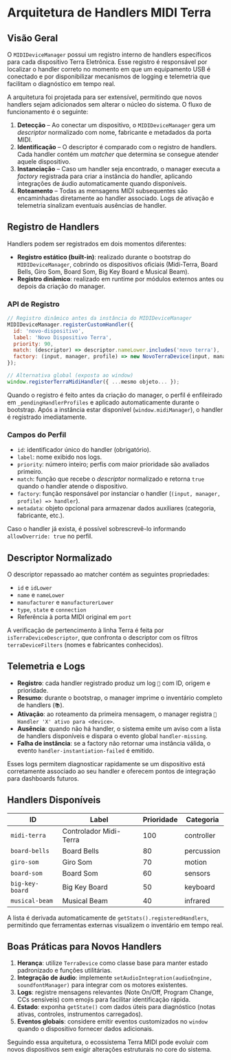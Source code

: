 # Arquitetura de Handlers MIDI Terra

## Visão Geral

O `MIDIDeviceManager` possui um registro interno de handlers específicos para cada dispositivo Terra Eletrônica. Esse registro é responsável por localizar o handler correto no momento em que um equipamento USB é conectado e por disponibilizar mecanismos de logging e telemetria que facilitam o diagnóstico em tempo real.

A arquitetura foi projetada para ser extensível, permitindo que novos handlers sejam adicionados sem alterar o núcleo do sistema. O fluxo de funcionamento é o seguinte:

1. **Detecção** – Ao conectar um dispositivo, o `MIDIDeviceManager` gera um *descriptor* normalizado com nome, fabricante e metadados da porta MIDI.
2. **Identificação** – O descriptor é comparado com o registro de handlers. Cada handler contém um *matcher* que determina se consegue atender aquele dispositivo.
3. **Instanciação** – Caso um handler seja encontrado, o manager executa a *factory* registrada para criar a instância do handler, aplicando integrações de áudio automaticamente quando disponíveis.
4. **Roteamento** – Todas as mensagens MIDI subsequentes são encaminhadas diretamente ao handler associado. Logs de ativação e telemetria sinalizam eventuais ausências de handler.

## Registro de Handlers

Handlers podem ser registrados em dois momentos diferentes:

- **Registro estático (built-in)**: realizado durante o bootstrap do `MIDIDeviceManager`, cobrindo os dispositivos oficiais (Midi-Terra, Board Bells, Giro Som, Board Som, Big Key Board e Musical Beam).
- **Registro dinâmico**: realizado em runtime por módulos externos antes ou depois da criação do manager.

### API de Registro

```javascript
// Registro dinâmico antes da instância do MIDIDeviceManager
MIDIDeviceManager.registerCustomHandler({
  id: 'novo-dispositivo',
  label: 'Novo Dispositivo Terra',
  priority: 90,
  match: (descriptor) => descriptor.nameLower.includes('novo terra'),
  factory: (input, manager, profile) => new NovoTerraDevice(input, manager)
});

// Alternativa global (exposta ao window)
window.registerTerraMidiHandler({ ...mesmo objeto... });
```

Quando o registro é feito antes da criação do manager, o perfil é enfileirado em `_pendingHandlerProfiles` e aplicado automaticamente durante o bootstrap. Após a instância estar disponível (`window.midiManager`), o handler é registrado imediatamente.

### Campos do Perfil

- `id`: identificador único do handler (obrigatório).
- `label`: nome exibido nos logs.
- `priority`: número inteiro; perfis com maior prioridade são avaliados primeiro.
- `match`: função que recebe o *descriptor* normalizado e retorna `true` quando o handler atende o dispositivo.
- `factory`: função responsável por instanciar o handler (`(input, manager, profile) => handler`).
- `metadata`: objeto opcional para armazenar dados auxiliares (categoria, fabricante, etc.).

Caso o handler já exista, é possível sobrescrevê-lo informando `allowOverride: true` no perfil.

## Descriptor Normalizado

O descriptor repassado ao matcher contém as seguintes propriedades:

- `id` e `idLower`
- `name` e `nameLower`
- `manufacturer` e `manufacturerLower`
- `type`, `state` e `connection`
- Referência à porta MIDI original em `port`

A verificação de pertencimento à linha Terra é feita por `isTerraDeviceDescriptor`, que confronta o descriptor com os filtros `terraDeviceFilters` (nomes e fabricantes conhecidos).

## Telemetria e Logs

- **Registro**: cada handler registrado produz um log `🧩` com ID, origem e prioridade.
- **Resumo**: durante o bootstrap, o manager imprime o inventário completo de handlers (`📚`).
- **Ativação**: ao roteamento da primeira mensagem, o manager registra `🚦 Handler 'X' ativo para <device>`.
- **Ausência**: quando não há handler, o sistema emite um aviso com a lista de handlers disponíveis e dispara o evento global `handler-missing`.
- **Falha de instância**: se a factory não retornar uma instância válida, o evento `handler-instantiation-failed` é emitido.

Esses logs permitem diagnosticar rapidamente se um dispositivo está corretamente associado ao seu handler e oferecem pontos de integração para dashboards futuros.

## Handlers Disponíveis

| ID              | Label                   | Prioridade | Categoria    |
|-----------------|-------------------------|------------|--------------|
| `midi-terra`    | Controlador Midi-Terra  | 100        | controller   |
| `board-bells`   | Board Bells             | 80         | percussion   |
| `giro-som`      | Giro Som                | 70         | motion       |
| `board-som`     | Board Som               | 60         | sensors      |
| `big-key-board` | Big Key Board           | 50         | keyboard     |
| `musical-beam`  | Musical Beam            | 40         | infrared     |

A lista é derivada automaticamente de `getStats().registeredHandlers`, permitindo que ferramentas externas visualizem o inventário em tempo real.

## Boas Práticas para Novos Handlers

1. **Herança**: utilize `TerraDevice` como classe base para manter estado padronizado e funções utilitárias.
2. **Integração de áudio**: implemente `setAudioIntegration(audioEngine, soundfontManager)` para integrar com os motores existentes.
3. **Logs**: registre mensagens relevantes (Note On/Off, Program Change, CCs sensíveis) com emojis para facilitar identificação rápida.
4. **Estado**: exponha `getState()` com dados úteis para diagnóstico (notas ativas, controles, instrumentos carregados).
5. **Eventos globais**: considere emitir eventos customizados no `window` quando o dispositivo fornecer dados adicionais.

Seguindo essa arquitetura, o ecossistema Terra MIDI pode evoluir com novos dispositivos sem exigir alterações estruturais no core do sistema.
